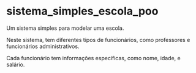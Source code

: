 # sistema_simples_escola_poo

Um sistema simples para modelar uma escola. 

Neste sistema, tem diferentes tipos de funcionários, como professores e funcionários administrativos. 

Cada funcionário tem informações específicas, como nome, idade, e salário.

